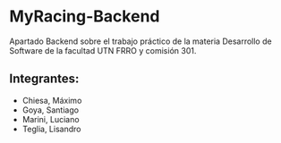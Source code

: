# MyRacing-Backend
Apartado Backend sobre el trabajo práctico de la materia Desarrollo de Software de la facultad UTN FRRO y comisión 301.
## Integrantes:
- Chiesa, Máximo
- Goya, Santiago
- Marini, Luciano
- Teglia, Lisandro
